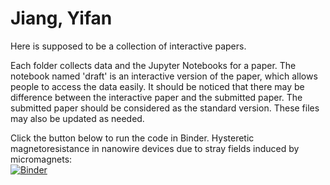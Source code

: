 # Jiang, Yifan

Here is supposed to be a collection of interactive papers. 

Each folder collects data and the Jupyter Notebooks for a paper. The notebook named 'draft' is an interactive version of the paper, which allows people to access the data easily. It should be noticed that there may be difference between the interactive paper and the submitted paper. The submitted paper should be considered as the standard version. These files may also be updated as needed.     
  

Click the button below to run the code in Binder.
Hysteretic magnetoresistance in nanowire devices due to stray fields induced by micromagnets:  
[![Binder](https://mybinder.org/badge_logo.svg)](https://mybinder.org/v2/gh/frolovgroup/Yifan-Jiang/master?filepath=%2FHysteretic%20magnetoresistance%20in%20nanowire%20devices%20due%20to%20stray%20fields%20induced%20by%20micromagnets%2FInteractive_Draft%2FDraft.ipynb)
